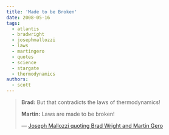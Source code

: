 ```yaml
---
title: 'Made to be Broken'
date: 2008-05-16
tags:
  - atlantis
  - bradwright
  - josephmallozzi
  - laws
  - martingero
  - quotes
  - science
  - stargate
  - thermodynamics
authors:
  - scott
---
```


> **Brad:** But that contradicts the laws of thermodynamics!
>
> **Martin:** Laws are made to be broken!
>
> — [Joseph Mallozzi quoting Brad Wright and Martin Gero](http://josephmallozzi.wordpress.com/2008/05/12/may-12-2008-this-n-that/)
